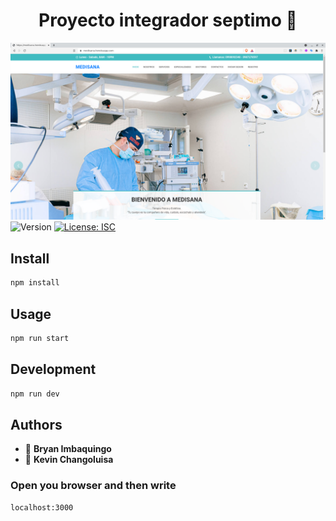 <h1 align="center">Proyecto integrador septimo 👋</h1>

<p>
<img src='./public/assets/medisana.png'>
  <img alt="Version" src="https://img.shields.io/badge/version-1.0.0-blue.svg?cacheSeconds=2592000" />
  <a href="#" target="_blank">
    <img alt="License: ISC" src="https://img.shields.io/badge/License-ISC-yellow.svg" />
  </a>
</p>

## Install

```sh
npm install
```

## Usage

```sh
npm run start
```

## Development

```sh
npm run dev
```

## Authors

- 👤 **Bryan Imbaquingo**
- 👤 **Kevin Changoluisa**

### Open you browser and then write

```
localhost:3000
```

